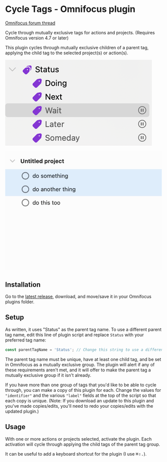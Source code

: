 # Cycle Tags - Omnifocus plugin

[Omnifocus forum thread](https://discourse.omnigroup.com/t/plugin-cycle-tags/71161)

Cycle through mutually exclusive tags for actions and projects. (Requires Omnifocus version 4.7 or later)

This plugin cycles through mutually exclusive children of a parent tag, applying the child tag to the selected project(s) or action(s).

![screenshot of tag group](screenshots/cycle-tags-screenshot-1.png)

![screen recording of cycling through tags](screenshots/cycle-tags-screen-recording-1.gif)

## Installation

Go to the [latest release](https://github.com/paulrudy/omnifocus-cycle-tags/releases/latest), download, and move/save it in your Omnifocus plugins folder.

## Setup

As written, it uses "Status" as the parent tag name. To use a different parent tag name, edit this line of plugin script and replace `Status` with your preferred tag name:

```js
const parentTagName = 'Status'; // Change this string to use a different name for the parent tag
```

The parent tag name must be unique, have at least one child tag, and be set in Omnifocus as a mutually exclusive group. The plugin will alert if any of these requirements aren't met, and it will offer to make the parent tag a mutually exclusive group if it isn't already.

If you have more than one group of tags that you'd like to be able to cycle through, you can make a copy of this plugin for each. Change the values for `"identifier"` and the various `"label"` fields at the top of the script so that each copy is unique. (Note: If you download an update to this plugin and you've made copies/edits, you'll need to redo your copies/edits with the updated plugin.)

## Usage

With one or more actions or projects selected, activate the plugin. Each activation will cycle through applying the child tags of the parent tag group.

It can be useful to add a keyboard shortcut for the plugin (I use <kbd>⌘</kbd><kbd>⇧</kbd><kbd>.</kbd>).
